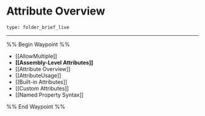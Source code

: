 # Attribute Overview
 
```ccard
type: folder_brief_live
```
 
---

%% Begin Waypoint %%
- [[AllowMultiple]]
- **[[Assembly-Level Attributes]]**
- [[Attribute Overview]]
- [[AttributeUsage]]
- [[Built-in Attributes]]
- [[Custom Attributes]]
- [[Named Property Syntax]]

%% End Waypoint %%